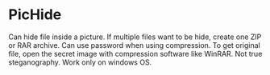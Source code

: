 # PicHide
Can hide file inside a picture. If multiple files want to be hide, create one ZIP or RAR archive. Can use password when using compression.  To get original file, open the secret image with compression software like WinRAR. Not true steganography. Work only on windows OS.

